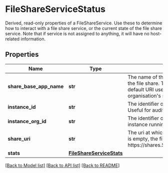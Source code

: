 # FileShareServiceStatus

Derived, read-only properties of a FileShareService. Use these to determine how to interact with a file share service, or the current state of the file share service. Note that if service is not assigned to anything, it will have no host-related information. 
## Properties
Name | Type | Description | Notes
------------ | ------------- | ------------- | -------------
**share_base_app_name** | **str** | The name of the application in the system providing the file share. This can be used to construct the default URI used to access the file share given the organisation&#39;s subdomain.  | [optional] 
**instance_id** | **str** | The identifier of the instance running the file share. Useful for auditing/etc.  | [optional] 
**instance_org_id** | **str** | The identifier of the organistion responsible for the instance running the file share.  | [optional] 
**share_uri** | **str** | The uri at which to access this file share. If this value is empty, the file share can be accessed at https://shares.$(organisation.subdomain)/share_name.  | [optional] 
**stats** | [**FileShareServiceStats**](FileShareServiceStats.md) |  | [optional] 

[[Back to Model list]](../README.md#documentation-for-models) [[Back to API list]](../README.md#documentation-for-api-endpoints) [[Back to README]](../README.md)


